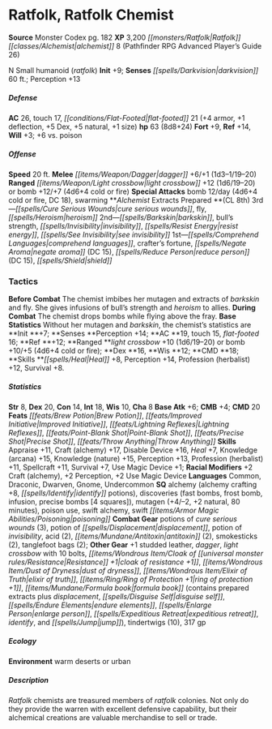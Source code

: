 ﻿---
cssclass: [monsters]
title1: Ratfolk, Ratfolk Chemist
title2: Ratfolk Chemist
CR: 7
sources:
- name: Monster Codex
  page: 182
  link: http://paizo.com/products/btpy9926?Pathfinder-Roleplaying-Game-Monster-Codex
XP: 3200
race: Ratfolk
classes:
- alchemist 8 (Pathfinder RPG Advanced Player's Guide 26)
alignment: N
size: Small
type: humanoid
subtypes:
- ratfolk
initiative:
  bonus: 9
senses:
  darkvision: 60
AC:
  AC: 26
  touch: 17
  flat_footed: 21
  components:
    armor: 4
    deflection: 1
    dex: 5
    natural: 5
    size: 1
HP:
  HP: 63
  long: 8d8+24
saves:
  fort: 9
  ref: 14
  will: 3
  other: +6 vs. poison
speeds:
  base: 20
attacks:
  melee:
  - - text: dagger +6/+1 (1d3-1/19-20)
      entries:
      - - damage: 1d3-1
          crit_range: 19-20
      attack: dagger
      bonus:
      - 6
      - 1
  ranged:
  - - text: light crossbow +12 (1d6/19-20)
      entries:
      - - damage: 1d6
          crit_range: 19-20
      attack: light crossbow
      bonus:
      - 12
  - - text: bomb +12/+7 (4d6+4 cold or fire)
      entries:
      - - damage: 4d6+4
          type: cold or fire
      attack: bomb
      bonus:
      - 12
      - 7
  special:
  - bomb 12/day (4d6+4 cold or fire, DC 18)
  - swarming
spells:
  entries:
  - name: cure serious wounds
    source: Alchemist
    level: 3
  - name: fly
    source: Alchemist
    level: 3
  - name: heroism
    source: Alchemist
    level: 3
  - name: barkskin
    source: Alchemist
    level: 2
  - name: bull's strength
    source: Alchemist
    level: 2
  - name: invisibility
    source: Alchemist
    level: 2
  - name: resist energy
    source: Alchemist
    level: 2
  - name: see invisibility
    source: Alchemist
    level: 2
  - name: comprehend languages
    source: Alchemist
    level: 1
  - superscripts:
    - APG
    name: crafter's fortune
    source: Alchemist
    level: 1
  - superscripts:
    - APG
    name: negate aroma
    source: Alchemist
    level: 1
    DC: 15
  - name: reduce person
    source: Alchemist
    level: 1
    DC: 15
  - name: shield
    source: Alchemist
    level: 1
  sources:
  - name: Alchemist
    type: prepared
    CL: 8
tactics:
  Before Combat: The chemist imbibes her mutagen and extracts of barkskin and fly.
    She gives infusions of bull's strength and heroism to allies.
  During Combat: The chemist drops bombs while flying above the fray.
  Base Statistics: Without her mutagen and barkskin, the chemist's statistics are
    Init +7; Senses Perception +14; AC 19, touch 15, flat-footed 16; Ref +12; Ranged
    light crossbow +10 (1d6/19-20) or bomb +10/+5 (4d6+4 cold or fire); Dex 16, Wis
    12; CMD 18; Skills Heal +8, Perception +14, Profession (herbalist) +12, Survival
    +8.
ability_scores:
  STR: 8
  DEX: 20
  CON: 14
  INT: 18
  WIS: 10
  CHA: 8
BAB: 6
CMB: 4
CMD: 20
feats:
- name: Brew Potion
- name: Improved Initiative
- name: Lightning Reflexes
- name: Point-Blank Shot
- name: Precise Shot
- name: Throw Anything
skills:
  Appraise: 11
  Craft (alchemy): 17
  Disable Device: 16
  Heal: 7
  Knowledge (arcana): 15
  Knowledge (nature): 15
  Perception: 13
  Profession (herbalist): 11
  Spellcraft: 11
  Survival: 7
  Use Magic Device: 1
  _racial_mods:
    Craft (alchemy):
      _: 2
    Perception:
      _: 2
    Use Magic Device:
      _: 2
languages:
- Common
- Draconic
- Dwarven
- Gnome
- Undercommon
special_qualities:
- alchemy (alchemy crafting +8, identify potions)
- discoveries (fast bombs, frost bomb, infusion, precise bombs [4 squares])
- mutagen (+4/-2, +2 natural, 80 minutes)
- poison use
- swift alchemy
- swift poisoning
gear:
  combat:
  - potions of cure serious wounds (3)
  - potion of displacement
  - potion of invisibility
  - acid (2)
  - antitoxin (2)
  - smokesticks (2)
  - tanglefoot bags (2)
  other:
  - +1 studded leather
  - dagger
  - light crossbow with 10 bolts
  - cloak of resistance +1
  - dust of dryness
  - elixir of truth
  - ring of protection +1
  - formula book (contains prepared extracts plus displacement, disguise self, endure
    elements, enlarge person, expeditious retreat, identify, and jump)
  - tindertwigs (10)
  - 317 gp
ecology:
  environment: warm deserts or urban
desc_long: Ratfolk chemists are treasured members of ratfolk colonies. Not only do
  they provide the warren with excellent defensive capability, but their alchemical
  creations are valuable merchandise to sell or trade.

---

# Ratfolk, Ratfolk Chemist

**Source** Monster Codex pg. 182
**XP** 3,200
_[[monsters/Ratfolk|Ratfolk]]_ _[[classes/Alchemist|alchemist]]_ 8 (Pathfinder RPG Advanced Player’s Guide 26)

N Small humanoid (_ratfolk_)
**Init** +9; **Senses** _[[spells/Darkvision|darkvision]]_ 60 ft.; Perception +13

##### Defense

**AC** 26, touch 17, _[[conditions/Flat-Footed|flat-footed]]_ 21 (+4 armor, +1 deflection, +5 Dex, +5 natural, +1 size)
**hp** 63 (8d8+24)
**Fort** +9, **Ref** +14, **Will** +3; +6 vs. poison

##### Offense
**Speed** 20 ft.
**Melee** _[[items/Weapon/Dagger|dagger]]_ +6/+1 (1d3–1/19–20)
**Ranged** _[[items/Weapon/Light crossbow|light crossbow]]_ +12 (1d6/19–20) or bomb +12/+7 (4d6+4 cold or fire)
**Special Attacks** bomb 12/day (4d6+4 cold or fire, DC 18), swarming
**_Alchemist_ Extracts Prepared **(CL 8th)
3rd—_[[spells/Cure Serious Wounds|cure serious wounds]]_, fly, _[[spells/Heroism|heroism]]_
2nd—_[[spells/Barkskin|barkskin]]_, bull’s strength, _[[spells/Invisibility|invisibility]]_, _[[spells/Resist Energy|resist energy]]_, _[[spells/See Invisibility|see invisibility]]_
1st—_[[spells/Comprehend Languages|comprehend languages]]_, crafter’s fortune, _[[spells/Negate Aroma|negate aroma]]_ (DC 15), _[[spells/Reduce Person|reduce person]]_ (DC 15), _[[spells/Shield|shield]]_

### Tactics

**Before Combat** The chemist imbibes her mutagen and extracts of _barkskin_ and fly. She gives infusions of bull’s strength and _heroism_ to allies.
 **During Combat** The chemist drops bombs while flying above the fray.
 **Base Statistics** Without her mutagen and _barkskin_, the chemist’s statistics are **Init **+7; **Senses **Perception +14; **AC **19, touch 15, _flat-footed_ 16; **Ref **+12; **Ranged **_light crossbow_ +10 (1d6/19–20) or bomb +10/+5 (4d6+4 cold or fire); **Dex **16, **Wis **12; **CMD **18; **Skills **_[[spells/Heal|Heal]]_ +8, Perception +14, Profession (herbalist) +12, Survival +8.

##### Statistics
**Str** 8, **Dex** 20, **Con** 14, **Int** 18, **Wis** 10, **Cha** 8
**Base Atk** +6; **CMB** +4; **CMD** 20
**Feats** _[[feats/Brew Potion|Brew Potion]]_, _[[feats/Improved Initiative|Improved Initiative]]_, _[[feats/Lightning Reflexes|Lightning Reflexes]]_, _[[feats/Point-Blank Shot|Point-Blank Shot]]_, _[[feats/Precise Shot|Precise Shot]]_, _[[feats/Throw Anything|Throw Anything]]_
**Skills** Appraise +11, Craft (alchemy) +17, Disable Device +16, _Heal_ +7, Knowledge (arcana) +15, Knowledge (nature) +15, Perception +13, Profession (herbalist) +11, Spellcraft +11, Survival +7, Use Magic Device +1; **Racial Modifiers** +2 Craft (alchemy), +2 Perception, +2 Use Magic Device
**Languages** Common, Draconic, Dwarven, Gnome, Undercommon
**SQ** alchemy (alchemy crafting +8, _[[spells/Identify|identify]]_ potions), discoveries (fast bombs, frost bomb, infusion, precise bombs [4 squares]), mutagen (+4/–2, +2 natural, 80 minutes), poison use, swift alchemy, swift _[[items/Armor Magic Abilities/Poisoning|poisoning]]_
**Combat Gear** potions of _cure serious wounds_ (3), potion of _[[spells/Displacement|displacement]]_, potion of _invisibility_, acid (2), _[[items/Mundane/Antitoxin|antitoxin]]_ (2), smokesticks (2), tanglefoot bags (2); **Other Gear** +1 studded leather, _dagger_, _light crossbow_ with 10 bolts, _[[items/Wondrous Item/Cloak of _[[universal monster rules/Resistance|Resistance]]_ +1|cloak of _resistance_ +1]]_, _[[items/Wondrous Item/Dust of Dryness|dust of dryness]]_, _[[items/Wondrous Item/Elixir of Truth|elixir of truth]]_, _[[items/Ring/Ring of Protection +1|ring of protection +1]]_, _[[items/Mundane/Formula book|formula book]]_ (contains prepared extracts plus _displacement_, _[[spells/Disguise Self|disguise self]]_, _[[spells/Endure Elements|endure elements]]_, _[[spells/Enlarge Person|enlarge person]]_, _[[spells/Expeditious Retreat|expeditious retreat]]_, _identify_, and _[[spells/Jump|jump]]_), tindertwigs (10), 317 gp

##### Ecology

**Environment** warm deserts or urban

##### Description

_Ratfolk_ chemists are treasured members of _ratfolk_ colonies. Not only do they provide the warren with excellent defensive capability, but their alchemical creations are valuable merchandise to sell or trade.